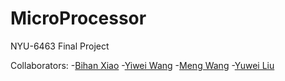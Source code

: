 # MicroProcessor
NYU-6463 Final Project

Collaborators:
-[Bihan Xiao](https://github.com/BihanXiao)
-[Yiwei Wang](https://github.com/iamash)
-[Meng Wang](https://github.com/wangmengcathy)
-[Yuwei Liu](https://github.com/vivian3472)
